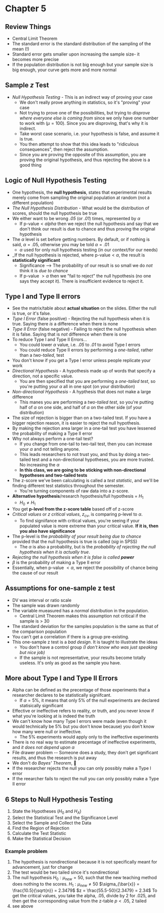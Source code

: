 # Chapter 5

## Review Things

- Central Limit Theorem
- The standard error is the standard distribution of the sampling of the mean (!)
- Standard error gets smaller upon increasing the sample size- it becomes more precise
- If the population distribution is not big enough but your sample size is big enough, your curve gets more and more normal

## Sample _z_ Test

- _Null Hypothesis Testing_ - This is an indirect way of proving your case
  - We don't really prove anything in statistics, so it's "proving" your case
  - Not trying to prove one of the possibilities, but trying to _disprove where everyone else is coming from_ since we only have one number to work with ($\mu = 100$). Since you are disproving, that's why it is indirect.
  - Take worst case scenario, i.e. your hypothesis is false, and assume it is true.
  - You then attempt to show that this idea leads to "ridiculous consequences", then reject the assumption.
  - Since you are proving the opposite of this assumption, you are proving the original hypothesis, and thus rejecting the above is a good thing

## Logic of Null Hypothesis Testing

- One hypothesis, the **null hypothesis**, states that experimental results merely come from sampling the original population at random (not a different population)
- _The Null Hypothesis Distribution_ - What would be the distribution of scores, should the null hypothesis be true
- We either want to be wrong _.05_ (or _.01_) times, represented by $\alpha$
  - If $\text{p-value} < alpha$ then we reject the null hypothesis and say that we don't think our result is due to chance and thus proving the original hypothesis
- The $\alpha$ level is set before getting numbers. By default, or if nothing is said, $\alpha = .05$, otherwise you may be told $\alpha = .01$
  - $\alpha$ used for only null hypothesis testing (in our context/for our needs)
- _If the null hypothesis is rejected, where $\text{p-value} < \alpha$, the result is **statistically significant**
  - Significance --> The probability of our result is so small we do _not_ think it is _due to chance_
  - If p-value $> \alpha$ then we "fail to reject" the null hypothesis (no one says they accept it). There is insufficient evidence to reject it.

## Type I and Type II errors

- See the matrix/table about **actual situation** on the slides. Either the null is true, or it's false.
- _Type I Error_ (false positive) - Rejecting the null hypothesis when it is true. Saying there _is_ a difference when there is none
- _Type II Error_ (false negative) - Failing to reject the null hypothesis when it is false. Saying that is _not_ difference when there is one
- To reduce Type I and Type II Errors...
  - You could lower $\alpha$ value, i.e. _.05_ to _.01_ to avoid Type I errors
  - You could reduce Type II errors by performing a _one-tailed_, rather than a _two-tailed_, test
- You don't know if you get a Type I error unless people replicate your work
- _Directional Hypothesis_ - A hypothesis made up of words that specify a direction, not a specific value.
  - You are then specified that you are performing a _one-tailed test_, so you're putting your $\alpha$ all in one spot (on your distribution)
- _Non-directional Hypothesis_ - A hypthesis that does not make a large difference
  - This manes you are performing a _two-tailed test_, so you're putting half of $\alpha$ on one side, and half of $\alpha$ on the other side (of your distribution)
- The size of rejection is bigger than on a two-tailed test. If you have a bigger rejection reason, it is easier to reject the null hypothesis.
- By making the rejection area larger in a one-tail test you have lessened the probability of making a Type II error
- Why not always perform a one-tail test?
  - If you change from one-tail to two-tail test, then you can increase your $\alpha$ and not telling anyone.
  - This leads researchers to not trust you, and thus by doing a two-tailed test and a non-directional hypotheses, you are more trusted. No increasing the $\alpha$
  - **In this class, we are going to be sticking with non-directional hypotheses and two-tailed tests**
- The z-score we've been calculating is called a _test statistic_, and we'll be finding different test statistics throughout the semester.
  - You're turning components of raw data into a z-score.
- **Alternative hypothesis**/research hypothesis/full hypothesis = $H_1$
  - $H_0 \neq H_1$
- You get **p-level from the z-score table** based off of z-score
- _Critical values_ or _z critical values_, $z_{cv}$, is comparing p-level to $\alpha$.
  - To find signiifance with critical values, you're seeing if your populated value is more extreme than your critical value. **If it is, then you also have significance**
- The p-level is the _probability of your result being due to chance_ provided that the null hypothesis is true is called (_sig_ in SPSS)
  - The $\alpha$ is also a probability, but is the _probability of rejecting the null hypothesis when it is actually true_.
- _Rejecting the null hypothesis when it is false is called **power**_
- $\beta$ is the probability of making a Type II error
- Essentially, when p-value $< \alpha$, we reject the possibility of chance being the cause of our result

## Assumptions for one-sample z test

- DV was interval or ratio scale
- The sample was drawn randomly
- The variable mueasured has a _normal_ distribution in the population.
  - Central Limit Theorem makes this assumption not critical if the sample is > 30
- The standard deviation for the samples population is the same as that of the comparison population
- You can't get a correlation if there is a group pre-existing.
- This one-sample z test is a _bad design_. It is taught to illustrate the ideas
  - You don't have a control group _(I don't know who was just speaking but nice job)_
  - If the sample is not representative, your results become totally useless. It's only as good as the sample you have.

## More about Type I and Type II Errors

- Alpha can be defined as the precentage of those experiments that a researcher declares to be statistically signiifcant.
  - If $\alpha = 5$%, it means that only $5$% of the null experiments are declared statisically significant
- Effective or ineffective refers to reality, or truth, and you never know if what you're looking at is indeed the truth
- We can't know how many Type I errors were made (even though it would technically be 5% but you don't know because) you don't know how many were null or ineffective.
  - The 5% experiments would apply only to the ineffective experiments
- There is no real way to estimate precentage of ineffective experiments, and _it does not depend upon $\alpha$_
- File drawer problem -- Someone does a study, they don't get significant results, and thus the research is put away
- We don't do _Bayes' Theorem_, :tada:
- If the researcher rejects the null you can only possibly make a Type I error
- If the reearcher fails to reject the null you can only possibly make a Type II error

## 6 Steps to Null Hypothesis Testing

1. State the Hypotheses ($H_0$ and $H_A$)
2. Select the Statistical Test and the Significance Level
3. Select the Sample and Collect the Data
4. Find the Region of Rejection
5. Calculate the Test Statistic
6. Make the Statistical Decision

### Example problem

1. The hypothesis is nondirectional because it is not specifically meant for advancement, just for change
2. The test would be two tailed since it's nondirectional
3. The null hypothesis $H_{0} : \mu_{new} = 50$, such that the new teaching method does nothing to the scores. $H_{1} : \mu_{new} \neq 50$
$\sigma_{\bar{x}} = \frac{10.5}{\sqrt{n}} = 2.3479$
$z = \frac{55.5-50}{2.3479} = 2.34$
To get the critical values, you take the alpha, .05, divide by 2 for .025, and then get the corresponding value from the z-table
$p < .05$, 2 tailed
4. see above
